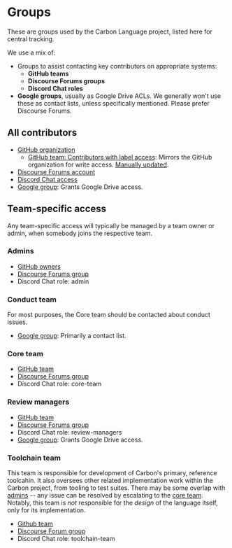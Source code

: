 # Groups

<!--
Part of the Carbon Language project, under the Apache License v2.0 with LLVM
Exceptions. See /LICENSE for license information.
SPDX-License-Identifier: Apache-2.0 WITH LLVM-exception
-->

These are groups used by the Carbon Language project, listed here for central
tracking.

We use a mix of:

-   Groups to assist contacting key contributors on appropriate systems:
    -   **GitHub teams**
    -   **Discourse Forums groups**
    -   **Discord Chat roles**
-   **Google groups**, usually as Google Drive ACLs. We generally won't use
    these as contact lists, unless specifically mentioned. Please prefer
    Discourse Forums.

## All contributors

-   [GitHub organization](https://github.com/orgs/carbon-language/people)
    -   [GitHub team: Contributors with label access](https://github.com/orgs/carbon-language/teams/contributors-with-label-access):
        Mirrors the GitHub organization for write access.
        [Manually updated](https://github.com/carbon-language/carbon-project-tools/blob/trunk/github/update_label_access.py).
-   [Discourse Forums account](https://forums.carbon-lang.dev)
-   [Discord Chat access](https://discord.com/app)
-   [Google group](https://groups.google.com/g/carbon-lang-contributors): Grants
    Google Drive access.

## Team-specific access

Any team-specific access will typically be managed by a team owner or admin,
when somebody joins the respective team.

### Admins

-   [GitHub owners](https://github.com/orgs/carbon-language/people?query=role%3Aowner)
-   [Discourse Forums group](https://forums.carbon-lang.dev/g/admins)
-   Discord Chat role: admin

### Conduct team

For most purposes, the Core team should be contacted about conduct issues.

-   [Google group](https://groups.google.com/g/carbon-lang-conduct-team):
    Primarily a contact list.

### Core team

-   [GitHub team](https://github.com/orgs/carbon-language/teams/core-team)
-   [Discourse Forums group](https://forums.carbon-lang.dev/g/core_team)
-   Discord Chat role: core-team

### Review managers

-   [GitHub team](https://github.com/orgs/carbon-language/teams/review-managers)
-   [Discourse Forums group](https://forums.carbon-lang.dev/g/review_managers)
-   Discord Chat role: review-managers
-   [Google group](https://groups.google.com/g/carbon-lang-review-managers):
    Grants Google Drive access.

### Toolchain team

This team is responsible for development of Carbon's primary, reference
toolcahin. It also oversees other related implementation work within the Carbon
project, from tooling to test suites. There may be some overlap with
[admins](#admins) -- any issue can be resolved by escalating to the
[core team](#core-team). Notably, this team is _not_ responsible for the
_design_ of the language itself, only for its implementation.

-   [Github team](https://github.com/orgs/carbon-language/teams/toolchain-team)
-   [Discourse Forum group](https://forums.carbon-lang.dev/g/toolchain-team)
-   Discord Chat role: toolchain-team
